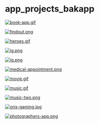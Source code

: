 # app_projects_bakapp

[![book-app.gif](https://i.postimg.cc/VLZ0wsxC/book-app.gif)](https://postimg.cc/jLNSQTdx)

[![findout.png](https://i.postimg.cc/mg0ccX2Z/findout.png)](https://postimg.cc/WdwpC7kx)

[![heroes.gif](https://i.postimg.cc/8PcsZQ7P/heroes.gif)](https://postimg.cc/3dMKwqjP)

[![ig.png](https://i.postimg.cc/3xy4x5hb/ig.png)](https://postimg.cc/sMrDTLvp)

[![ig.png](https://i.postimg.cc/3xy4x5hb/ig.png)](https://postimg.cc/sMrDTLvp)

[![medical-appointment.png](https://i.postimg.cc/63Kyc8vD/medical-appointment.png)](https://postimg.cc/Y4Xrqq83)

[![movie.gif](https://i.postimg.cc/KvWjVqT7/movie.gif)](https://postimg.cc/Yh1tLxbj)

[![music.gif](https://i.postimg.cc/NFfLhZbD/music.gif)](https://postimg.cc/2bMChcsL)

[![music-two.png](https://i.postimg.cc/QM1FcQHQ/music-two.png)](https://postimg.cc/bGYYh20r)

[![orix-gaming.jpg](https://i.postimg.cc/j5hCFR6C/orix-gaming.jpg)](https://postimg.cc/R6NM35Dz)

[![photographers-app.png](https://i.postimg.cc/fy2yM5rN/photographers-app.png)](https://postimg.cc/q6K4Lcrb)
